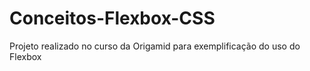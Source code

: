 # Conceitos-Flexbox-CSS
Projeto realizado no curso da Origamid para exemplificação do uso do Flexbox 
